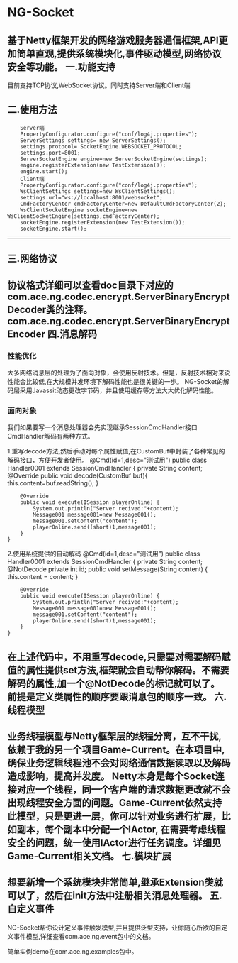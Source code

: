 NG-Socket
=========

基于Netty框架开发的网络游戏服务器通信框架,API更加简单直观,提供系统模块化,事件驱动模型,网络协议安全等功能。
一.功能支持
-----------------------------------
目前支持TCP协议,WebSocket协议。同时支持Server端和Client端

二.使用方法
-----------------------------------
        Server端
        PropertyConfigurator.configure("conf/log4j.properties");
        ServerSettings settings= new ServerSettings();
        settings.protocol= SocketEngine.WEBSOCKET_PROTOCOL;
        settings.port=8001;
        ServerSocketEngine engine=new ServerSocketEngine(settings);
        engine.registerExtension(new TestExtension());
        engine.start();
        Client端
        PropertyConfigurator.configure("conf/log4j.properties");
        WsClientSettings settings=new WsClientSettings();
        settings.url="ws://localhost:8001/websocket";
        CmdFactoryCenter cmdFactoryCenter=new DefaultCmdFactoryCenter(2);
        WsClientSocketEngine socketEngine=new WsClientSocketEngine(settings,cmdFactoryCenter);
        socketEngine.registerExtension(new TestExtension());
        socketEngine.start();

-----------------------------------
三.网络协议
-----------------------------------  
协议格式详细可以查看doc目录下对应的com.ace.ng.codec.encrypt.ServerBinaryEncryptDecoder类的注释。
com.ace.ng.codec.encrypt.ServerBinaryEncryptEncoder
四.消息解码
-----------------------------------
### 性能优化
大多网络消息层的处理为了面向对象，会使用反射技术。但是，反射技术相对来说性能会比较低,在大规模并发环境下解码性能也是很关键的一步。
NG-Socket的解码层采用Javassit动态更改字节码，并且使用缓存等方法大大优化解码性能。

### 面向对象
我们如果要写一个消息处理器会先实现继承SessionCmdHandler接口
CmdHandler解码有两种方式。

1.重写decode方法,然后手动对每个属性赋值,在CustomBuf中封装了各种常见的解码接口，方便开发者使用。
    @Cmd(id=1,desc="测试用")
    public class Handler0001 extends SessionCmdHandler {
        private String content;
        @Override
        public void decode(CustomBuf buf){
            this.content=buf.readString();
        }

        @Override
        public void execute(ISession playerOnline) {
            System.out.println("Server recived:"+content);
            Message001 message001=new Message001();
            message001.setContent("content");
            playerOnline.send((short)1,message001);
        }
    }
2.使用系统提供的自动解码
    @Cmd(id=1,desc="测试用")
    public class Handler0001 extends SessionCmdHandler {
        private String content;
        @NotDecode
        private int id;
        public void setMessage(String content) {
            this.content = content;
        }

        @Override
        public void execute(ISession playerOnline) {
            System.out.println("Server recived:"+content);
            Message001 message001=new Message001();
            message001.setContent("content");
            playerOnline.send((short)1,message001);
        }
    }
在上述代码中，不用重写decode,只需要对需要解码赋值的属性提供set方法,框架就会自动帮你解码。不需要解码的属性,加一个@NotDecode的标记就可以了。
前提是定义类属性的顺序要跟消息包的顺序一致。
六.线程模型
-----------------------------------
业务线程模型与Netty框架层的线程分离，互不干扰,依赖于我的另一个项目Game-Current。在本项目中,确保业务逻辑线程池不会对网络通信数据读取以及解码造成影响，提高并发度。
Netty本身是每个Socket连接对应一个线程，同一个客户端的请求数据更改就不会出现线程安全方面的问题。Game-Current依然支持此模型，只是更进一层，你可以针对业务进行扩展，比如副本，每个副本中分配一个IActor,
在需要考虑线程安全的问题，统一使用IActor进行任务调度。详细见Game-Current相关文档。
七.模块扩展
-----------------------------------
想要新增一个系统模块非常简单,继承Extension类就可以了，然后在init方法中注册相关消息处理器。
五.自定义事件
-----------------------------------
NG-Socket帮你设计定义事件触发模型,并且提供泛型支持，让你随心所欲的自定义事件模型,详细查看com.ace.ng.event包中的文档。

简单实例demo在com.ace.ng.examples包中。
